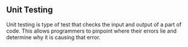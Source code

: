 ## Unit Testing

Unit testing is type of test that checks the input and output of a part of code. 
This allows programmers to pinpoint where their errors lie and determine why it is causing that error.


